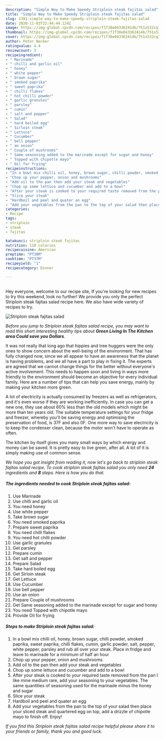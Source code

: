 ```yaml
---
description: "Simple Way to Make Speedy Striploin steak fajitas salad"
title: "Simple Way to Make Speedy Striploin steak fajitas salad"
slug: 1391-simple-way-to-make-speedy-striploin-steak-fajitas-salad
date: 2020-11-03T22:44:44.124Z
image: https://img-global.cpcdn.com/recipes/f1f38e043362414b/751x532cq70/striploin-steak-fajitas-salad-recipe-main-photo.jpg
thumbnail: https://img-global.cpcdn.com/recipes/f1f38e043362414b/751x532cq70/striploin-steak-fajitas-salad-recipe-main-photo.jpg
cover: https://img-global.cpcdn.com/recipes/f1f38e043362414b/751x532cq70/striploin-steak-fajitas-salad-recipe-main-photo.jpg
author: Peter Becker
ratingvalue: 4.4
reviewcount: 3
recipeingredient:
- " Marinade"
- " chilli and garlic oil"
- " honey"
- " white pepper"
- " brown sugar"
- " smoked paprika"
- " sweet paprika"
- " chilli flakes"
- " hot chilli powder"
- " garlic granules"
- " parsley"
- " cumin"
- " salt and pepper"
- " Salad"
- " hard boiled egg"
- " Sirloin steak"
- " Lettuce"
- " Cucumber"
- " bell pepper"
- " an onion"
- " Couple of mushrooms"
- " Same seasoning added to the marinade except for sugar and honey"
- " Topped with chipotle mayo"
- " Oil for frying"
recipeinstructions:
- "In a bowl mix chilli oil, honey, brown sugar, chilli powder, smoked paprika, sweet paprika, chilli flakes, cumin, garlic powder, salt, pepper, white pepper, parsley and rub all over your steak. Place in fridge and leave to marinade for a minimum of half an hour"
- "Chop up your pepper, onion and mushrooms"
- "Add oil to the pan then add your steak and vegetables"
- "Chop up some lettuce and cucumber and add to a bowl"
- "After your steak is cooked to your required taste removed from the pan I like mine medium rare, add your seasoning to your vegetables. The same quantities of seasoning used for the marinade minus the honey and sugar"
- "Slice your steak"
- "Hardboil and peel and quater an egg"
- "Add your vegetables from the pan to the top of your salad then place your sliced steak and quartered egg on top, add a drizzle of chipotle mayo to finish off. Enjoy!"
categories:
- Recipe
tags:
- striploin
- steak
- fajitas

katakunci: striploin steak fajitas 
nutrition: 110 calories
recipecuisine: American
preptime: "PT30M"
cooktime: "PT37M"
recipeyield: "1"
recipecategory: Dinner

---
```

<br>
Hey everyone, welcome to our recipe site, If you're looking for new recipes to try this weekend, look no further! We provide you only the perfect Striploin steak fajitas salad recipe here. We also have wide variety of recipes to try.
<br>


![Striploin steak fajitas salad](https://img-global.cpcdn.com/recipes/f1f38e043362414b/751x532cq70/striploin-steak-fajitas-salad-recipe-main-photo.jpg)

<i>Before you jump to Striploin steak fajitas salad recipe, you may want to read this short interesting healthy tips about 
<strong>Green Living In The Kitchen area Could save you Dollars</strong>.</i>
</br>

It was not really that long ago that hippies and tree huggers were the only ones to show concern about the well-being of the environment. That has fully changed now, since we all appear to have an awareness that the planet is having problems, and we all have a part to play in fixing it. The experts are agreed that we cannot change things for the better without everyone's active involvement. This needs to happen soon and living in ways more friendly to the environment should become an objective for every individual family. Here are a number of tips that can help you save energy, mainly by making your kitchen more green.

A lot of electricity is actually consumed by freezers as well as refrigerators, and it's even worse if they are working inefficiently. In case you can get a new one, they use about 60% less than the old models which might be more than ten years old. The suitable temperature settings for your fridge and freezer, whereby you'll be saving energy and optimising the preservation of food, is 37F and also 0F. One more way to save electricity is to keep the condenser clean, because the motor won't have to operate as often.

The kitchen by itself gives you many small ways by which energy and money can be saved. It is pretty easy to live green, after all. A lot of it is simply making use of common sense.


<i>We hope you got insight from reading it, now let's go back to striploin steak fajitas salad recipe. To cook striploin steak fajitas salad you only need <strong>24</strong> ingredients and <strong>8</strong> steps. Here is how you do that.
</i>

##### The ingredients needed to cook Striploin steak fajitas salad:

1. Use  Marinade
1. Use  chilli and garlic oil
1. You need  honey
1. Use  white pepper
1. Take  brown sugar
1. You need  smoked paprika
1. Prepare  sweet paprika
1. You need  chilli flakes
1. You need  hot chilli powder
1. Use  garlic granules
1. Get  parsley
1. Prepare  cumin
1. Get  salt and pepper
1. Prepare  Salad
1. Take  hard boiled egg
1. Get  Sirloin steak
1. Get  Lettuce
1. Use  Cucumber
1. Use  bell pepper
1. Use  an onion
1. Prepare  Couple of mushrooms
1. Get  Same seasoning added to the marinade except for sugar and honey
1. You need  Topped with chipotle mayo
1. Provide  Oil for frying


##### Steps to make Striploin steak fajitas salad:

1. In a bowl mix chilli oil, honey, brown sugar, chilli powder, smoked paprika, sweet paprika, chilli flakes, cumin, garlic powder, salt, pepper, white pepper, parsley and rub all over your steak. Place in fridge and leave to marinade for a minimum of half an hour
1. Chop up your pepper, onion and mushrooms
1. Add oil to the pan then add your steak and vegetables
1. Chop up some lettuce and cucumber and add to a bowl
1. After your steak is cooked to your required taste removed from the pan I like mine medium rare, add your seasoning to your vegetables. The same quantities of seasoning used for the marinade minus the honey and sugar
1. Slice your steak
1. Hardboil and peel and quater an egg
1. Add your vegetables from the pan to the top of your salad then place your sliced steak and quartered egg on top, add a drizzle of chipotle mayo to finish off. Enjoy!


<i>If you find this Striploin steak fajitas salad recipe helpful please share it to your friends or family, thank you and good luck.</i>
